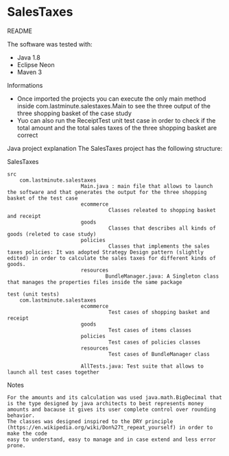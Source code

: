 # SalesTaxes

README


The software was tested with:
 - Java 1.8
 - Eclipse Neon
 - Maven 3
 
Informations
- Once imported the projects you can execute the only main method inside com.lastminute.salestaxes.Main to see the three output of the three shopping basket of the case study
- Yuo can also run the ReceiptTest unit test case in order to check if the total amount and the total sales taxes of the three shopping basket are correct


Java project explanation
The SalesTaxes project has the following structure:

SalesTaxes
	
	src 
		com.lastminute.salestaxes
							Main.java : main file that allows to launch the software and that generates the output for the three shopping basket of the test case
							ecommerce
								     Classes releated to shopping basket and receipt
							goods
									 Classes that describes all kinds of goods (releted to case study)
							policies
									 Classes that implements the sales taxes policies: It was adopted Strategy Design pattern (slightly edited) in order to calculate the sales taxes for different kinds of goods.
							resources
									BundleManager.java: A Singleton class that manages the properties files inside the same package
							
	test (unit tests)
		com.lastminute.salestaxes
							ecommerce
								     Test cases of shopping basket and receipt
							goods
									 Test cases of items classes
							policies
									 Test cases of policies classes
							resources
									 Test cases of BundleManager class
							
							AllTests.java: Test suite that allows to launch all test cases together

		

Notes

	For the amounts and its calculation was used java.math.BigDecimal that is the type designed by java architects to best represents money amounts and bacause it gives its user complete control over rounding behavior.
	The classes was designed inspired to the DRY principle (https://en.wikipedia.org/wiki/Don%27t_repeat_yourself) in order to make the code
	easy to understand, easy to manage and in case extend and less error prone.
